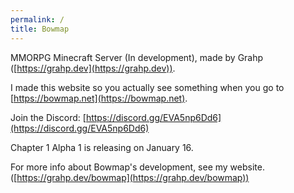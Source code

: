 ```yaml
---
permalink: /
title: Bowmap
---
```


MMORPG Minecraft Server (In development), made by Grahp ([https://grahp.dev](https://grahp.dev)).

I made this website so you actually see something when you go to [https://bowmap.net](https://bowmap.net).

Join the Discord: [https://discord.gg/EVA5np6Dd6](https://discord.gg/EVA5np6Dd6)

Chapter 1 Alpha 1 is releasing on January 16.

For more info about Bowmap's development, see my website. ([https://grahp.dev/bowmap](https://grahp.dev/bowmap))